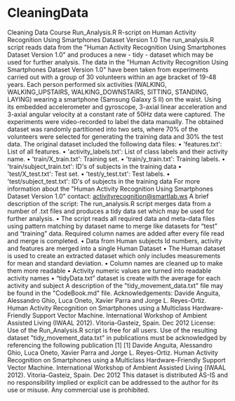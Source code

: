 # CleaningData
Cleaning Data Course
Run_Analysis.R R-script on Human Activity Recognition Using Smartphones Dataset
Version 1.0
The run_analysis.R script reads data from the "Human Activity Recognition Using Smartphones Dataset Version 1.0" and produces a new - tidy - dataset which may be used for further analysis.
The data in the "Human Activity Recognition Using Smartphones Dataset Version 1.0" have been taken from experiments carried out with a group of 30 volunteers within an age bracket of 19-48 years. Each person performed six activities (WALKING, WALKING_UPSTAIRS, WALKING_DOWNSTAIRS, SITTING, STANDING, LAYING) wearing a smartphone (Samsung Galaxy S II) on the waist. Using its embedded accelerometer and gyroscope, 3-axial linear acceleration and 3-axial angular velocity at a constant rate of 50Hz data were captured. The experiments were video-recorded to label the data manually. The obtained dataset was randomly partitioned into two sets, where 70% of the volunteers were selected for generating the training data and 30% the test data. 
The original dataset included the following data files:
•	'features.txt': List of all features.
•	'activity_labels.txt': List of class labels and their activity name.
•	'train/X_train.txt': Training set.
•	'train/y_train.txt': Training labels.
•	'train/subject_train.txt': ID's of subjects in the training data
•	'test/X_test.txt': Test set.
•	'test/y_test.txt': Test labels.
•	'test/subject_test.txt': ID's of subjects in the training data
For more information about the "Human Activity Recognition Using Smartphones Dataset Version 1.0" contact: activityrecognition@smartlab.ws
A brief description of the script:
The run_analysis.R script merges data from a number of .txt files and produces a tidy data set which may be used for further analysis.
•	The script reads all required data and meta-data files using pattern matching by dataset name to merge like datasets for “test” and “training” data.  Required column names are added after every file read and merge is completed.
•	Data from Human subjects Id numbers, activity and features are merged into a single Human Dataset
•	The Human dataset is used to create an extracted dataset which only includes measurements for mean and standard deviation.
•	Column names are cleaned up to make them more readable
•	Activity numeric values are turned into readable activity names
•	“tidyData.txt” dataset is create with the average for each activity and subject
A description of the "tidy_movement_data.txt" file may be found in the "CodeBook.md" file. 
Acknowledgements:
Davide Anguita, Alessandro Ghio, Luca Oneto, Xavier Parra and Jorge L. Reyes-Ortiz. Human Activity Recognition on Smartphones using a Multiclass Hardware-Friendly Support Vector Machine. International Workshop of Ambient Assisted Living (IWAAL 2012). Vitoria-Gasteiz, Spain. Dec 2012
License:
Use of the Run_Analysis.R script is free for all users.
Use of the resulting dataset "tidy_movement_data.txt" in publications must be acknowledged by referencing the following publication [1] 
[1] Davide Anguita, Alessandro Ghio, Luca Oneto, Xavier Parra and Jorge L. Reyes-Ortiz. Human Activity Recognition on Smartphones using a Multiclass Hardware-Friendly Support Vector Machine. International Workshop of Ambient Assisted Living (IWAAL 2012). Vitoria-Gasteiz, Spain. Dec 2012
This dataset is distributed AS-IS and no responsibility implied or explicit can be addressed to the author for its use or misuse. Any commercial use is prohibited.

